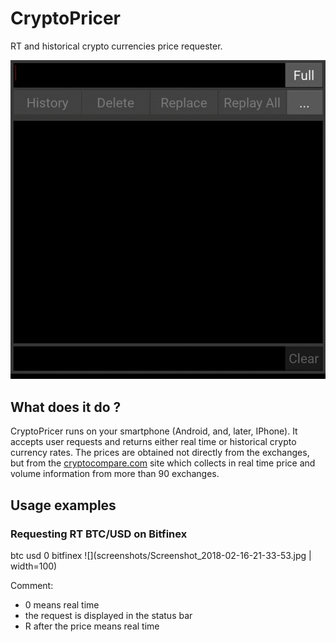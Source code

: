 # CryptoPricer
RT and historical crypto currencies price requester.

![](screenshots/CryptoPricerWebp.net-gifmaker.gif)

## What does it do ?
CryptoPricer runs on your smartphone (Android, and, later, IPhone). It accepts user requests
and returns either real time or historical crypto currency rates. The prices are obtained not
directly from the exchanges, but from the [cryptocompare.com](http://cryptocompare.com) site which collects in 
real time price and volume information from more than 90 exchanges.

## Usage examples
### Requesting RT BTC/USD on Bitfinex
btc usd 0 bitfinex
![](screenshots/Screenshot_2018-02-16-21-33-53.jpg | width=100)

Comment: 
* 0 means real time
* the request is displayed in the status bar
* R after the price means real time


